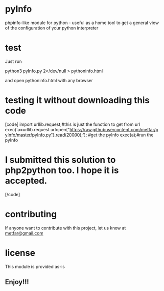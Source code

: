 # pyInfo

phpinfo-like module for python - useful as a home tool to get a general view of the configuration of your python interpreter

# test
  Just run

  python3 pyInfo.py 2>/dev/null > pythoninfo.html

  and open pythoninfo.html with any browser

# testing it without downloading this code
  [code]
  import urllib.request;#this is just the function to get from url
  exec('a=urllib.request.urlopen("https://raw.githubusercontent.com/metfar/pyInfo/master/pyInfo.py").read(20000);'); #get the pyInfo
  exec(a);#run the pyInfo
  
  # I submitted this solution to php2python too. I hope it is accepted.
  [/code]
  
# contributing
  
  If anyone want to contribute with this project, let us know at metfar@gmail.com
  
# license
  This module is provided as-is
## Enjoy!!!

